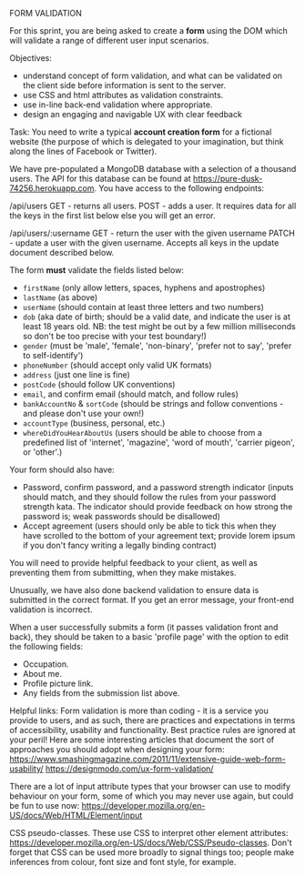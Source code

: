 FORM VALIDATION

For this sprint, you are being asked to create a **form** using the DOM which will validate a range of different user input scenarios.

Objectives:
* understand concept of form validation, and what can be validated on the client side before information is sent to the server.
* use CSS and html attributes as validation constraints.
* use in-line back-end validation where appropriate.
* design an engaging and navigable UX with clear feedback

Task:
You need to write a typical **account creation form** for a fictional website (the purpose of which is delegated to your imagination, but think along the lines of Facebook or Twitter).  

We have pre-populated a MongoDB database with a selection of a thousand users. The API for this database can be found at https://pure-dusk-74256.herokuapp.com. You have access to the following endpoints:

/api/users
GET - returns all users.
POST - adds a user. It requires data for all the keys in the first list below else you will get an error.

/api/users/:username
GET - return the user with the given username
PATCH - update a user with the given username. Accepts all keys in the update document described below.

The form **must** validate the fields listed below:
* `firstName` (only allow letters, spaces, hyphens and apostrophes)
* `lastName` (as above)
* `userName` (should contain at least three letters and two numbers)
* `dob` (aka date of birth; should be a valid date, and indicate the user is at least 18 years old. NB: the test might be out by a few million milliseconds so don't be too precise with your test boundary!)
* `gender` (must be 'male', 'female', 'non-binary', 'prefer not to say', 'prefer to self-identify')
* `phoneNumber` (should accept only valid UK formats)
* `address` (just one line is fine)
* `postCode` (should follow UK conventions)
* `email`, and confirm email (should match, and follow rules)
* `bankAccountNo` & `sortCode` (should be strings and follow conventions - and please don't use your own!)
* `accountType` (business, personal, etc.)
* `whereDidYouHearAboutUs` (users should be able to choose from a predefined list of 'internet', 'magazine', 'word of mouth', 'carrier pigeon', or 'other'.)

Your form should also have:
* Password, confirm password, and a password strength indicator (inputs should match, and they should follow the rules from your password strength kata. The indicator should provide feedback on how strong the password is; weak passwords should be disallowed)
* Accept agreement (users should only be able to tick this when they have scrolled to the bottom of your agreement text; provide lorem ipsum if you don't fancy writing a legally binding contract)

You will need to provide helpful feedback to your client, as well as preventing them from submitting, when they make mistakes.

Unusually, we have also done backend validation to ensure data is submitted in the correct format. If you get an error message, your front-end validation is incorrect.

When a user successfully submits a form (it passes validation front and back), they should be taken to a basic 'profile page' with the option to edit the following fields:
* Occupation.
* About me.
* Profile picture link.
* Any fields from the submission list above.

Helpful links:
Form validation is more than coding - it is a service you provide to users, and as such, there are practices and expectations in terms of accessibility, usability and functionality. Best practice rules are ignored at your peril! Here are some interesting articles that document the sort of approaches you should adopt when designing your form:
https://www.smashingmagazine.com/2011/11/extensive-guide-web-form-usability/
https://designmodo.com/ux-form-validation/

There are a lot of input attribute types that your browser can use to modify behaviour on your form, some of which you may never use again, but could be fun to use now: https://developer.mozilla.org/en-US/docs/Web/HTML/Element/input

CSS pseudo-classes. These use CSS to interpret other element attributes: https://developer.mozilla.org/en-US/docs/Web/CSS/Pseudo-classes. Don't forget that CSS can be used more broadly to signal things too; people make inferences from colour, font size and font style, for example.